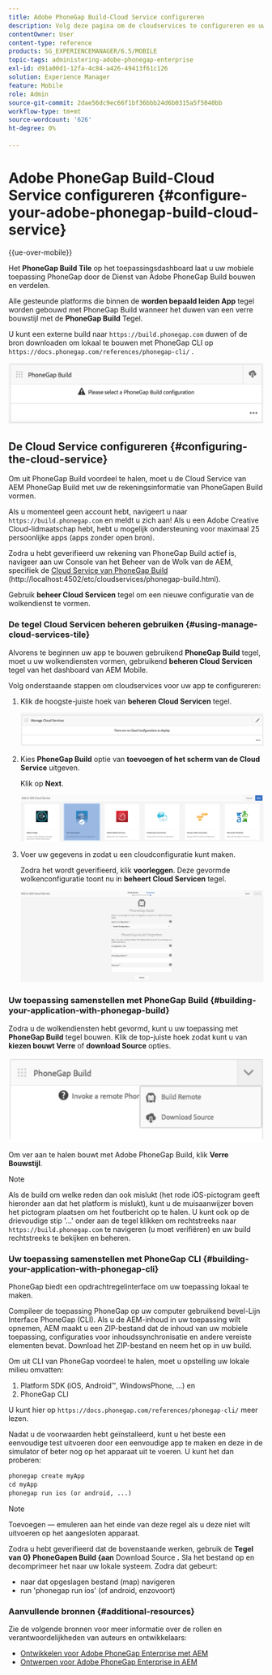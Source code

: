 ```yaml
---
title: Adobe PhoneGap Build-Cloud Service configureren
description: Volg deze pagina om de cloudservices te configureren en uw toepassing samen te stellen met PhoneGap Build.
contentOwner: User
content-type: reference
products: SG_EXPERIENCEMANAGER/6.5/MOBILE
topic-tags: administering-adobe-phonegap-enterprise
exl-id: d91a00d1-12fa-4c84-a426-49413f61c126
solution: Experience Manager
feature: Mobile
role: Admin
source-git-commit: 2dae56dc9ec66f1bf36bbb24d6b0315a5f5040bb
workflow-type: tm+mt
source-wordcount: '626'
ht-degree: 0%

---
```


# Adobe PhoneGap Build-Cloud Service configureren {#configure-your-adobe-phonegap-build-cloud-service}

{{ue-over-mobile}}

Het **PhoneGap Build Tile** op het toepassingsdashboard laat u uw mobiele toepassing PhoneGap door de Dienst van Adobe PhoneGap Build bouwen en verdelen.

Alle gesteunde platforms die binnen de **worden bepaald leiden App** tegel worden gebouwd met PhoneGap Build wanneer het duwen van een verre bouwstijl met de **PhoneGap Build** Tegel.

U kunt een externe build naar `https://build.phonegap.com` duwen of de bron downloaden om lokaal te bouwen met PhoneGap CLI op `https://docs.phonegap.com/references/phonegap-cli/` .

![ PhoneGap Build Tile ](assets/chlimage_1-60.png)

## De Cloud Service configureren {#configuring-the-cloud-service}

Om uit PhoneGap Build voordeel te halen, moet u de Cloud Service van AEM PhoneGap Build met uw de rekeningsinformatie van PhoneGapen Build vormen.

Als u momenteel geen account hebt, navigeert u naar `https://build.phonegap.com` en meldt u zich aan! Als u een Adobe Creative Cloud-lidmaatschap hebt, hebt u mogelijk ondersteuning voor maximaal 25 persoonlijke apps (apps zonder open bron).

Zodra u hebt geverifieerd uw rekening van PhoneGap Build actief is, navigeer aan uw Console van het Beheer van de Wolk van de AEM, specifiek de [ Cloud Service van PhoneGap Build ](http://localhost:4502/etc/cloudservices/phonegap-build.html) (http://localhost:4502/etc/cloudservices/phonegap-build.html).

Gebruik **beheer Cloud Servicen** tegel om een nieuwe configuratie van de wolkendienst te vormen.

### De tegel Cloud Servicen beheren gebruiken {#using-manage-cloud-services-tile}

Alvorens te beginnen uw app te bouwen gebruikend **PhoneGap Build** tegel, moet u uw wolkendiensten vormen, gebruikend **beheren Cloud Servicen** tegel van het dashboard van AEM Mobile.

Volg onderstaande stappen om cloudservices voor uw app te configureren:

1. Klik de hoogste-juiste hoek van **beheren Cloud Servicen** tegel.

   ![ chlimage_1-61 ](assets/chlimage_1-61.png)

1. Kies **PhoneGap Build** optie van **toevoegen of het scherm van de Cloud Service** uitgeven.

   Klik op **Next**.

   ![ chlimage_1-62 ](assets/chlimage_1-62.png)

1. Voer uw gegevens in zodat u een cloudconfiguratie kunt maken.

   Zodra het wordt geverifieerd, klik **voorleggen**. Deze gevormde wolkenconfiguratie toont nu in **beheert Cloud Servicen** tegel.

   ![ chlimage_1-63 ](assets/chlimage_1-63.png)

### Uw toepassing samenstellen met PhoneGap Build {#building-your-application-with-phonegap-build}

Zodra u de wolkendiensten hebt gevormd, kunt u uw toepassing met **PhoneGap Build** tegel bouwen. Klik de top-juiste hoek zodat kunt u van **kiezen bouwt Verre** of **download Source** opties.

![ chlimage_1-64 ](assets/chlimage_1-64.png)

Om ver aan te halen bouwt met Adobe PhoneGap Build, klik **Verre Bouwstijl**.

>[!NOTE]
>
>Als de build om welke reden dan ook mislukt (het rode iOS-pictogram geeft hieronder aan dat het platform is mislukt), kunt u de muisaanwijzer boven het pictogram plaatsen om het foutbericht op te halen. U kunt ook op de drievoudige stip &#39;...&#39; onder aan de tegel klikken om rechtstreeks naar `https://build.phonegap.com` te navigeren (u moet verifiëren) en uw build rechtstreeks te bekijken en beheren.

### Uw toepassing samenstellen met PhoneGap CLI {#building-your-application-with-phonegap-cli}

PhoneGap biedt een opdrachtregelinterface om uw toepassing lokaal te maken.

Compileer de toepassing PhoneGap op uw computer gebruikend bevel-Lijn Interface PhoneGap (CLI). Als u de AEM-inhoud in uw toepassing wilt opnemen, AEM maakt u een ZIP-bestand dat de inhoud van uw mobiele toepassing, configuraties voor inhoudssynchronisatie en andere vereiste elementen bevat. Download het ZIP-bestand en neem het op in uw build.

Om uit CLI van PhoneGap voordeel te halen, moet u opstelling uw lokale milieu omvatten:

1. Platform SDK (iOS, Android™, WindowsPhone, ...) en
1. PhoneGap CLI

U kunt hier op `https://docs.phonegap.com/references/phonegap-cli/` meer lezen.

Nadat u de voorwaarden hebt geïnstalleerd, kunt u het beste een eenvoudige test uitvoeren door een eenvoudige app te maken en deze in de simulator of beter nog op het apparaat uit te voeren. U kunt het dan proberen:

```xml
phonegap create myApp
cd myApp
phonegap run ios (or android, ...)
```

>[!NOTE]
>
>Toevoegen — emuleren aan het einde van deze regel als u deze niet wilt uitvoeren op het aangesloten apparaat.

Zodra u hebt geverifieerd dat de bovenstaande werken, gebruik de **Tegel van 0&rbrace; PhoneGapen Build &lbrace;aan** Download Source **.** Sla het bestand op en decomprimeer het naar uw lokale systeem. Zodra dat gebeurt:

* naar dat opgeslagen bestand (map) navigeren
* run &#39;phonegap run ios&#39; (of android, enzovoort)

### Aanvullende bronnen {#additional-resources}

Zie de volgende bronnen voor meer informatie over de rollen en verantwoordelijkheden van auteurs en ontwikkelaars:

* [Ontwikkelen voor Adobe PhoneGap Enterprise met AEM](/help/mobile/developing-in-phonegap.md)
* [Ontwerpen voor Adobe PhoneGap Enterprise in AEM](/help/mobile/phonegap.md)
